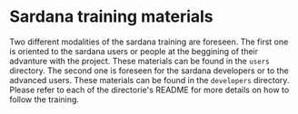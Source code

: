 # Sardana training materials

Two different modalities of the sardana training are foreseen. The first one
is oriented to the sardana users or people at the beggining of their
advanture with the project. These materials can be found in the `users`
directory. The second one is foreseen for the sardana developers or to the
advanced users. These materials can be found in the `developers` directory.
Please refer to each of the directorie's README for more details on how to
follow the training.
